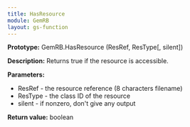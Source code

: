 ```yaml
---
title: HasResource
module: GemRB
layout: gs-function
---
```


**Prototype:** GemRB.HasResource (ResRef, ResType[, silent])

**Description:** Returns true if the resource is accessible.

**Parameters:**
  * ResRef - the resource reference (8 characters filename)
  * ResType - the class ID of the resource
  * silent - if nonzero, don't give any output

**Return value:** boolean
